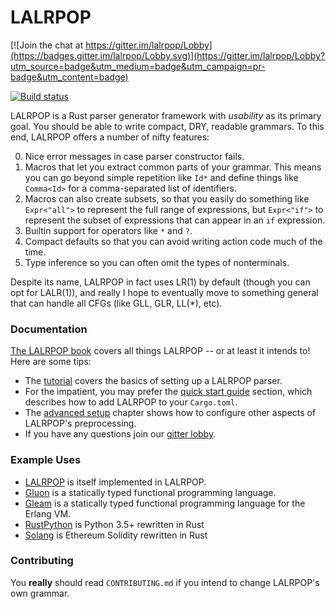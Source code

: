 # LALRPOP

[![Join the chat at https://gitter.im/lalrpop/Lobby](https://badges.gitter.im/lalrpop/Lobby.svg)](https://gitter.im/lalrpop/Lobby?utm_source=badge&utm_medium=badge&utm_campaign=pr-badge&utm_content=badge)

[![Build status](https://travis-ci.org/lalrpop/lalrpop.svg?branch=master)](https://travis-ci.org/lalrpop/lalrpop)

LALRPOP is a Rust parser generator framework with *usability* as its
primary goal. You should be able to write compact, DRY, readable
grammars. To this end, LALRPOP offers a number of nifty features:

0. Nice error messages in case parser constructor fails.
1. Macros that let you extract common parts of your grammar. This
   means you can go beyond simple repetition like `Id*` and define
   things like `Comma<Id>` for a comma-separated list of identifiers.
2. Macros can also create subsets, so that you easily do something
   like `Expr<"all">` to represent the full range of expressions, but
   `Expr<"if">` to represent the subset of expressions that can appear
   in an `if` expression.
3. Builtin support for operators like `*` and `?`.
4. Compact defaults so that you can avoid writing action code much of the
   time.
5. Type inference so you can often omit the types of nonterminals.

Despite its name, LALRPOP in fact uses LR(1) by default (though you
can opt for LALR(1)), and really I hope to eventually move to
something general that can handle all CFGs (like GLL, GLR, LL(\*),
etc).

### Documentation

[The LALRPOP book] covers all things LALRPOP -- or at least it intends
to! Here are some tips:

- The [tutorial] covers the basics of setting up a LALRPOP parser.
- For the impatient, you may prefer the [quick start guide] section, which describes
  how to add LALRPOP to your `Cargo.toml`.
- The [advanced setup] chapter shows how to configure other aspects of LALRPOP's
  preprocessing.
- If you have any questions join our [gitter lobby].

### Example Uses

- [LALRPOP] is itself implemented in LALRPOP.
- [Gluon] is a statically typed functional programming language.
- [Gleam](https://github.com/gleam-lang/gleam/blob/master/src/grammar.lalrpop) is a statically typed functional programming language for the Erlang VM.
- [RustPython] is Python 3.5+ rewritten in Rust
- [Solang] is Ethereum Solidity rewritten in Rust

[The LALRPOP book]: http://lalrpop.github.io/lalrpop/
[quick start guide]: http://lalrpop.github.io/lalrpop/quick_start_guide.html
[advanced setup]: http://lalrpop.github.io/lalrpop/advanced_setup.html
[tutorial]: http://lalrpop.github.io/lalrpop/tutorial/index.html
[LALRPOP]: https://github.com/lalrpop/lalrpop/blob/8034f3dacc4b20581bd10c5cb0b4f9faae778bb5/lalrpop/src/parser/lrgrammar.lalrpop
[Gluon]: https://github.com/gluon-lang/gluon/blob/d7ce3e81c1fcfdf25cdd6d1abde2b6e376b4bf50/parser/src/grammar.lalrpop
[RustPython]: https://github.com/RustPython/RustPython/blob/master/parser/src/python.lalrpop
[Solang]: https://github.com/hyperledger-labs/solang/blob/master/src/parser/solidity.lalrpop
[gitter lobby]: https://gitter.im/lalrpop/Lobby

### Contributing

You **really** should read `CONTRIBUTING.md` if you intend to change LALRPOP's own grammar.
